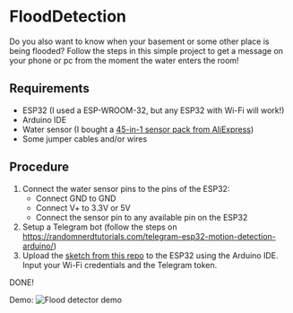 # FloodDetection
Do you also want to know when your basement or some other place is being flooded? Follow the steps in this simple project to get a message on your phone or pc from the moment the water enters the room!

## Requirements
* ESP32 (I used a ESP-WROOM-32, but any ESP32 with Wi-Fi will work!)
* Arduino IDE
* Water sensor (I bought a [45-in-1 sensor pack from AliExpress](https://nl.aliexpress.com/item/4000238240904.html?spm=a2g0o.productlist.0.0.a6ac6ad8Ft0rnA&algo_pvid=ebc0b29b-06fd-4a20-b50e-c5b1e13eef4c&algo_expid=ebc0b29b-06fd-4a20-b50e-c5b1e13eef4c-1&btsid=0bb0623615990671693976493ec567&ws_ab_test=searchweb0_0,searchweb201602_,searchweb201603_))
* Some jumper cables and/or wires

## Procedure
1. Connect the water sensor pins to the pins of the ESP32:
    * Connect GND to GND
    * Connect V+ to 3.3V or 5V
    * Connect the sensor pin to any available pin on the ESP32
2. Setup a Telegram bot (follow the steps on https://randomnerdtutorials.com/telegram-esp32-motion-detection-arduino/)
3. Upload the [sketch from this repo](esp32-flood_sensor.ino) to the ESP32 using the Arduino IDE. Input your Wi-Fi credentials and the Telegram token.

DONE!

Demo:
![Flood detector demo](flood_detector_demo.gif)
